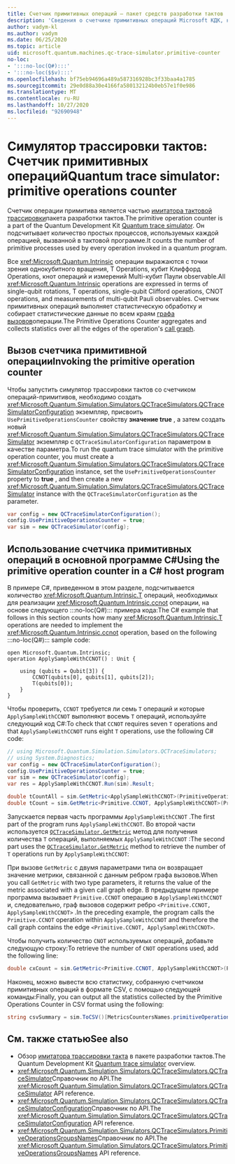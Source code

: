 ```yaml
---
title: Счетчик примитивных операций — пакет средств разработки тактов
description: 'Сведения о счетчике примитивных операций Microsoft КДК, который использует симулятор трассировки тактов для отслеживания простых процессов, используемых операциями в :::no-loc(Q#)::: программе.'
author: vadym-kl
ms.author: vadym
ms.date: 06/25/2020
ms.topic: article
uid: microsoft.quantum.machines.qc-trace-simulator.primitive-counter
no-loc:
- ':::no-loc(Q#):::'
- ':::no-loc($$v):::'
ms.openlocfilehash: bf75eb94696a489a587316928bc3f33baa4a1785
ms.sourcegitcommit: 29e0d88a30e4166fa580132124b0eb57e1f0e986
ms.translationtype: MT
ms.contentlocale: ru-RU
ms.lasthandoff: 10/27/2020
ms.locfileid: "92690948"
---
```

# <a name="quantum-trace-simulator-primitive-operations-counter"></a><span data-ttu-id="ac3e5-103">Симулятор трассировки тактов: Счетчик примитивных операций</span><span class="sxs-lookup"><span data-stu-id="ac3e5-103">Quantum trace simulator: primitive operations counter</span></span>

<span data-ttu-id="ac3e5-104">Счетчик операции примитива является частью [имитатора тактовой трассировки](xref:microsoft.quantum.machines.qc-trace-simulator.intro)пакета разработки тактов.</span><span class="sxs-lookup"><span data-stu-id="ac3e5-104">The primitive operation counter is a part of the Quantum Development Kit [Quantum trace simulator](xref:microsoft.quantum.machines.qc-trace-simulator.intro).</span></span> <span data-ttu-id="ac3e5-105">Он подсчитывает количество простых процессов, используемых каждой операцией, вызванной в тактовой программе.</span><span class="sxs-lookup"><span data-stu-id="ac3e5-105">It counts the number of primitive processes used by every operation invoked in a quantum program.</span></span> 

<span data-ttu-id="ac3e5-106">Все <xref:Microsoft.Quantum.Intrinsic> операции выражаются с точки зрения однокубитного вращения, T Operations, кубит Клиффорд Operations, кнот операций и измерений Multi-кубит Паули observable.</span><span class="sxs-lookup"><span data-stu-id="ac3e5-106">All <xref:Microsoft.Quantum.Intrinsic> operations are expressed in terms of single-qubit rotations, T operations, single-qubit Clifford operations, CNOT operations, and measurements of multi-qubit Pauli observables.</span></span> <span data-ttu-id="ac3e5-107">Счетчик примитивных операций выполняет статистическую обработку и собирает статистические данные по всем краям [графа вызовов](https://en.wikipedia.org/wiki/Call_graph)операции.</span><span class="sxs-lookup"><span data-stu-id="ac3e5-107">The Primitive Operations Counter aggregates and collects statistics over all the edges of the operation's [call graph](https://en.wikipedia.org/wiki/Call_graph).</span></span>

## <a name="invoking-the-primitive-operation-counter"></a><span data-ttu-id="ac3e5-108">Вызов счетчика примитивной операции</span><span class="sxs-lookup"><span data-stu-id="ac3e5-108">Invoking the primitive operation counter</span></span>

<span data-ttu-id="ac3e5-109">Чтобы запустить симулятор трассировки тактов со счетчиком операций-примитивов, необходимо создать <xref:Microsoft.Quantum.Simulation.Simulators.QCTraceSimulators.QCTraceSimulatorConfiguration> экземпляр, присвоить `UsePrimitiveOperationsCounter` свойству **значение true** , а затем создать новый <xref:Microsoft.Quantum.Simulation.Simulators.QCTraceSimulators.QCTraceSimulator> экземпляр с `QCTraceSimulatorConfiguration` параметром в качестве параметра.</span><span class="sxs-lookup"><span data-stu-id="ac3e5-109">To run the quantum trace simulator with the primitive operation counter, you must create a <xref:Microsoft.Quantum.Simulation.Simulators.QCTraceSimulators.QCTraceSimulatorConfiguration> instance, set the `UsePrimitiveOperationsCounter` property to **true** , and then create a new <xref:Microsoft.Quantum.Simulation.Simulators.QCTraceSimulators.QCTraceSimulator> instance with the `QCTraceSimulatorConfiguration` as the parameter.</span></span>

```csharp
var config = new QCTraceSimulatorConfiguration();
config.UsePrimitiveOperationsCounter = true;
var sim = new QCTraceSimulator(config);
```

## <a name="using-the-primitive-operation-counter-in-a-c-host-program"></a><span data-ttu-id="ac3e5-110">Использование счетчика примитивных операций в основной программе C#</span><span class="sxs-lookup"><span data-stu-id="ac3e5-110">Using the primitive operation counter in a C# host program</span></span>

<span data-ttu-id="ac3e5-111">В примере C#, приведенном в этом разделе, подсчитывается количество <xref:Microsoft.Quantum.Intrinsic.T> операций, необходимых для реализации <xref:Microsoft.Quantum.Intrinsic.ccnot> операции, на основе следующего :::no-loc(Q#)::: примера кода:</span><span class="sxs-lookup"><span data-stu-id="ac3e5-111">The C# example that follows in this section counts how many <xref:Microsoft.Quantum.Intrinsic.T> operations are needed to implement the <xref:Microsoft.Quantum.Intrinsic.ccnot> operation, based on the following :::no-loc(Q#)::: sample code:</span></span>

```qsharp
open Microsoft.Quantum.Intrinsic;
operation ApplySampleWithCCNOT() : Unit {

    using (qubits = Qubit[3]) {
        CCNOT(qubits[0], qubits[1], qubits[2]);
        T(qubits[0]);
    }
}
```

<span data-ttu-id="ac3e5-112">Чтобы проверить, `CCNOT` требуется ли семь `T` операций и которые `ApplySampleWithCCNOT` выполняют восемь `T` операций, используйте следующий код C#:</span><span class="sxs-lookup"><span data-stu-id="ac3e5-112">To check that `CCNOT` requires seven `T` operations and that `ApplySampleWithCCNOT` runs eight `T` operations, use the following C# code:</span></span>

```csharp 
// using Microsoft.Quantum.Simulation.Simulators.QCTraceSimulators;
// using System.Diagnostics;
var config = new QCTraceSimulatorConfiguration();
config.UsePrimitiveOperationsCounter = true;
var sim = new QCTraceSimulator(config);
var res = ApplySampleWithCCNOT.Run(sim).Result;

double tCountAll = sim.GetMetric<ApplySampleWithCCNOT>(PrimitiveOperationsGroupsNames.T);
double tCount = sim.GetMetric<Primitive.CCNOT, ApplySampleWithCCNOT>(PrimitiveOperationsGroupsNames.T);
```

<span data-ttu-id="ac3e5-113">Запускается первая часть программы `ApplySampleWithCCNOT` .</span><span class="sxs-lookup"><span data-stu-id="ac3e5-113">The first part of the program runs `ApplySampleWithCCNOT`.</span></span> <span data-ttu-id="ac3e5-114">Во второй части используется [`QCTraceSimulator.GetMetric`](https://docs.microsoft.com/dotnet/api/microsoft.quantum.simulation.simulators.qctracesimulators.qctracesimulator.getmetric) метод для получения количества `T` операций, выполняемых `ApplySampleWithCCNOT` :</span><span class="sxs-lookup"><span data-stu-id="ac3e5-114">The second part uses the [`QCTraceSimulator.GetMetric`](https://docs.microsoft.com/dotnet/api/microsoft.quantum.simulation.simulators.qctracesimulators.qctracesimulator.getmetric) method to retrieve the number of `T` operations run by `ApplySampleWithCCNOT`:</span></span> 

<span data-ttu-id="ac3e5-115">При вызове `GetMetric` с двумя параметрами типа он возвращает значение метрики, связанной с данным ребром графа вызовов.</span><span class="sxs-lookup"><span data-stu-id="ac3e5-115">When you call `GetMetric` with two type parameters, it returns the value of the metric associated with a given call graph edge.</span></span> <span data-ttu-id="ac3e5-116">В предыдущем примере программа вызывает `Primitive.CCNOT` операцию в `ApplySampleWithCCNOT` и, следовательно, граф вызовов содержит ребро `<Primitive.CCNOT, ApplySampleWithCCNOT>` .</span><span class="sxs-lookup"><span data-stu-id="ac3e5-116">In the preceding example, the program calls the `Primitive.CCNOT` operation  within `ApplySampleWithCCNOT` and therefore the call graph contains the edge `<Primitive.CCNOT, ApplySampleWithCCNOT>`.</span></span> 

<span data-ttu-id="ac3e5-117">Чтобы получить количество `CNOT` используемых операций, добавьте следующую строку:</span><span class="sxs-lookup"><span data-stu-id="ac3e5-117">To retrieve the number of `CNOT` operations used, add the following line:</span></span>
```csharp
double cxCount = sim.GetMetric<Primitive.CCNOT, ApplySampleWithCCNOT>(PrimitiveOperationsGroupsNames.CX);
```

<span data-ttu-id="ac3e5-118">Наконец, можно вывести всю статистику, собранную счетчиком примитивных операций в формате CSV, с помощью следующей команды:</span><span class="sxs-lookup"><span data-stu-id="ac3e5-118">Finally, you can output all the statistics collected by the Primitive Operations Counter in CSV format using the following:</span></span>
```csharp
string csvSummary = sim.ToCSV()[MetricsCountersNames.primitiveOperationsCounter];
```

## <a name="see-also"></a><span data-ttu-id="ac3e5-119">См. также статью</span><span class="sxs-lookup"><span data-stu-id="ac3e5-119">See also</span></span>

- <span data-ttu-id="ac3e5-120">Обзор [имитатора трассировки такта](xref:microsoft.quantum.machines.qc-trace-simulator.intro) в пакете разработки тактов.</span><span class="sxs-lookup"><span data-stu-id="ac3e5-120">The Quantum Development Kit [Quantum trace simulator](xref:microsoft.quantum.machines.qc-trace-simulator.intro) overview.</span></span>
- <span data-ttu-id="ac3e5-121"><xref:Microsoft.Quantum.Simulation.Simulators.QCTraceSimulators.QCTraceSimulator>Справочник по API.</span><span class="sxs-lookup"><span data-stu-id="ac3e5-121">The <xref:Microsoft.Quantum.Simulation.Simulators.QCTraceSimulators.QCTraceSimulator> API reference.</span></span>
- <span data-ttu-id="ac3e5-122"><xref:Microsoft.Quantum.Simulation.Simulators.QCTraceSimulators.QCTraceSimulatorConfiguration>Справочник по API.</span><span class="sxs-lookup"><span data-stu-id="ac3e5-122">The <xref:Microsoft.Quantum.Simulation.Simulators.QCTraceSimulators.QCTraceSimulatorConfiguration> API reference.</span></span>
- <span data-ttu-id="ac3e5-123"><xref:Microsoft.Quantum.Simulation.Simulators.QCTraceSimulators.PrimitiveOperationsGroupsNames>Справочник по API.</span><span class="sxs-lookup"><span data-stu-id="ac3e5-123">The <xref:Microsoft.Quantum.Simulation.Simulators.QCTraceSimulators.PrimitiveOperationsGroupsNames> API reference.</span></span>